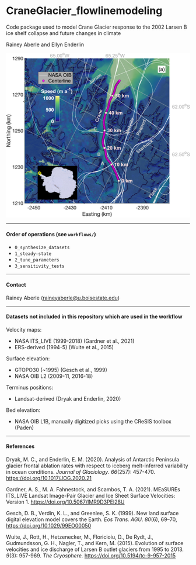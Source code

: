 # CraneGlacier_flowlinemodeling

Code package used to model Crane Glacier response to the 2002 Larsen B ice shelf collapse and future changes in climate

Rainey Aberle and Ellyn Enderlin


![](figures/studyArea.png)

---

#### Order of operations (see `workflows/`)
- `0_synthesize_datasets`
- `1_steady-state`
- `2_tune_parameters`
- `3_sensitivity_tests`

---

#### Contact

Rainey Aberle (raineyaberle@u.boisestate.edu)

---

#### Datasets not included in this repository which are used in the workflow

Velocity maps:  

- NASA ITS\_LIVE (1999-2018) (Gardner et al., 2021)
- ERS-derived (1994-5) (Wuite et al., 2015)

Surface elevation:

- GTOPO30 (~1995) (Gesch et al., 1999)
- NASA OIB L2 (2009-11, 2016-18)

Terminus positions:

- Landsat-derived (Dryak and Enderlin, 2020)

Bed elevation: 

- NASA OIB L1B, manually digitized picks using the CReSIS toolbox (Paden)

---

#### References
Dryak, M. C., and Enderlin, E. M. (2020). Analysis of Antarctic Peninsula glacier frontal ablation rates with respect to iceberg melt-inferred variability in ocean conditions. _Journal of Glaciology_. _66_(257): 457-470. https://doi.org/10.1017/JOG.2020.21

Gardner, A. S., M. A. Fahnestock, and Scambos, T. A. (2021). MEaSUREs ITS_LIVE Landsat Image-Pair Glacier and Ice Sheet Surface Velocities: Version 1. https://doi.org/10.5067/IMR9D3PEI28U

Gesch, D. B., Verdin, K. L., and Greenlee, S. K. (1999). New land surface digital elevation model covers the Earth. _Eos Trans. AGU_. _80_(6), 69–70, https://doi.org/10.1029/99EO00050

Wuite, J., Rott, H., Hetzenecker, M., Floricioiu, D., De Rydt, J., Gudmundsson, G. H., Nagler, T., and Kern, M. (2015). Evolution of surface velocities and ice discharge of Larsen B outlet glaciers from 1995 to 2013. _9_(3): 957-969. _The Cryosphere._ https://doi.org/10.5194/tc-9-957-2015

